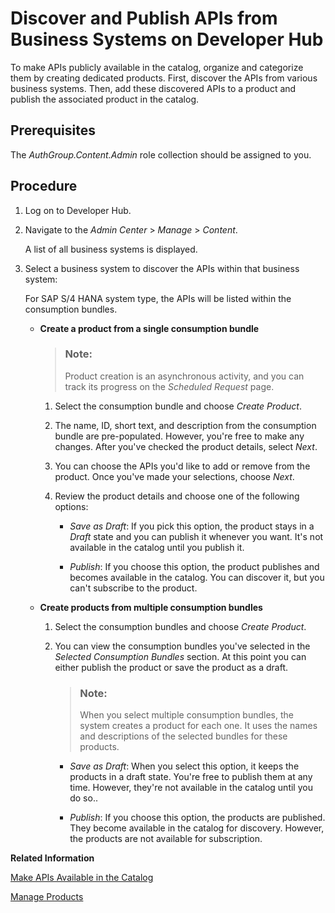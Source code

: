 <!-- loio08aff917402e4abd8dba2d03e369c12e -->

# Discover and Publish APIs from Business Systems on Developer Hub

To make APIs publicly available in the catalog, organize and categorize them by creating dedicated products. First, discover the APIs from various business systems. Then, add these discovered APIs to a product and publish the associated product in the catalog.



<a name="loio08aff917402e4abd8dba2d03e369c12e__prereq_b2r_4hj_ncc"/>

## Prerequisites

The *AuthGroup.Content.Admin* role collection should be assigned to you.



## Procedure

1.  Log on to Developer Hub.

2.  Navigate to the *Admin Center* \> *Manage* \> *Content*.

    A list of all business systems is displayed.

3.  Select a business system to discover the APIs within that business system:

    For SAP S/4 HANA system type, the APIs will be listed within the consumption bundles.

    -   **Create a product from a single consumption bundle**

        > ### Note:  
        > Product creation is an asynchronous activity, and you can track its progress on the *Scheduled Request* page.

        1.  Select the consumption bundle and choose *Create Product*.

        2.  The name, ID, short text, and description from the consumption bundle are pre-populated. However, you're free to make any changes. After you've checked the product details, select *Next*.
        3.  You can choose the APIs you'd like to add or remove from the product. Once you've made your selections, choose *Next*.
        4.  Review the product details and choose one of the following options:
            -   *Save as Draft*: If you pick this option, the product stays in a *Draft* state and you can publish it whenever you want. It's not available in the catalog until you publish it.

            -   *Publish*: If you choose this option, the product publishes and becomes available in the catalog. You can discover it, but you can't subscribe to the product.


    -   **Create products from multiple consumption bundles**

        1.  Select the consumption bundles and choose *Create Product*.

        2.  You can view the consumption bundles you've selected in the *Selected Consumption Bundles* section. At this point you can either publish the product or save the product as a draft.

            > ### Note:  
            > When you select multiple consumption bundles, the system creates a product for each one. It uses the names and descriptions of the selected bundles for these products.

            -   *Save as Draft*: When you select this option, it keeps the products in a draft state. You're free to publish them at any time. However, they're not available in the catalog until you do so..

            -   *Publish*: If you choose this option, the products are published. They become available in the catalog for discovery. However, the products are not available for subscription.




**Related Information**  


[Make APIs Available in the Catalog](make-apis-available-in-the-catalog-f148690.md "As a content administrator, make your APIs available to developers in your organization by publishing them on Developer Hub.")

[Manage Products](manage-products-4dd3d90.md "As a content administrator, you have the ability to manage a product once it has been created.")

